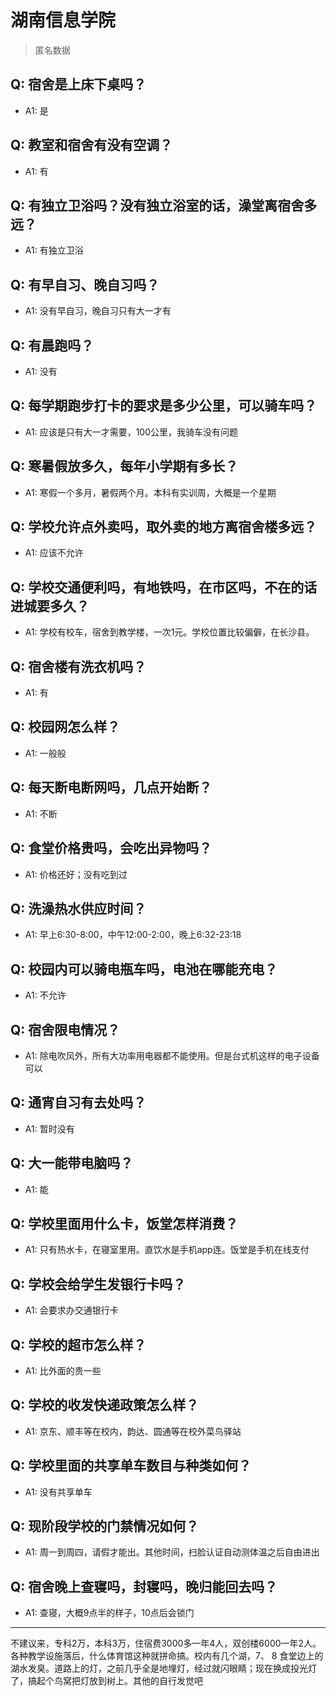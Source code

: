 # 湖南信息学院
> 匿名数据
## Q: 宿舍是上床下桌吗？
- A1: 是
## Q: 教室和宿舍有没有空调？
- A1: 有
## Q: 有独立卫浴吗？没有独立浴室的话，澡堂离宿舍多远？
- A1: 有独立卫浴
## Q: 有早自习、晚自习吗？
- A1: 没有早自习，晚自习只有大一才有
## Q: 有晨跑吗？
- A1: 没有
## Q: 每学期跑步打卡的要求是多少公里，可以骑车吗？
- A1: 应该是只有大一才需要，100公里，我骑车没有问题
## Q: 寒暑假放多久，每年小学期有多长？
- A1: 寒假一个多月，暑假两个月。本科有实训周，大概是一个星期
## Q: 学校允许点外卖吗，取外卖的地方离宿舍楼多远？
- A1: 应该不允许
## Q: 学校交通便利吗，有地铁吗，在市区吗，不在的话进城要多久？
- A1: 学校有校车，宿舍到教学楼，一次1元。学校位置比较偏僻，在长沙县。
## Q: 宿舍楼有洗衣机吗？
- A1: 有
## Q: 校园网怎么样？
- A1: 一般般
## Q: 每天断电断网吗，几点开始断？
- A1: 不断
## Q: 食堂价格贵吗，会吃出异物吗？
- A1: 价格还好；没有吃到过
## Q: 洗澡热水供应时间？
- A1: 早上6:30-8:00，中午12:00-2:00，晚上6:32-23:18
## Q: 校园内可以骑电瓶车吗，电池在哪能充电？
- A1: 不允许
## Q: 宿舍限电情况？
- A1: 除电吹风外，所有大功率用电器都不能使用。但是台式机这样的电子设备可以
## Q: 通宵自习有去处吗？
- A1: 暂时没有
## Q: 大一能带电脑吗？
- A1: 能
## Q: 学校里面用什么卡，饭堂怎样消费？
- A1: 只有热水卡，在寝室里用。直饮水是手机app连。饭堂是手机在线支付
## Q: 学校会给学生发银行卡吗？
- A1: 会要求办交通银行卡
## Q: 学校的超市怎么样？
- A1: 比外面的贵一些
## Q: 学校的收发快递政策怎么样？
- A1: 京东、顺丰等在校内，韵达、圆通等在校外菜鸟驿站
## Q: 学校里面的共享单车数目与种类如何？
- A1: 没有共享单车
## Q: 现阶段学校的门禁情况如何？
- A1: 周一到周四，请假才能出。其他时间，扫脸认证自动测体温之后自由进出
## Q: 宿舍晚上查寝吗，封寝吗，晚归能回去吗？
- A1: 查寝，大概9点半的样子，10点后会锁门
***
不建议来，专科2万，本科3万，住宿费3000多一年4人，双创楼6000一年2人。各种教学设施落后，什么体育馆这种就拼命搞。校内有几个湖，7、 8 食堂边上的湖水发臭。道路上的灯，之前几乎全是地埋灯，经过就闪眼睛；现在换成投光灯了，搞起个鸟窝把灯放到树上。其他的自行发觉吧